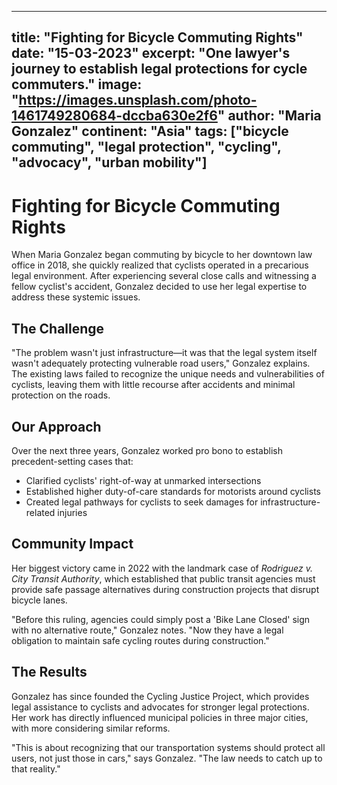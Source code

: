 
---
title: "Fighting for Bicycle Commuting Rights"
date: "15-03-2023"
excerpt: "One lawyer's journey to establish legal protections for cycle commuters."
image: "https://images.unsplash.com/photo-1461749280684-dccba630e2f6"
author: "Maria Gonzalez"
continent: "Asia"
tags: ["bicycle commuting", "legal protection", "cycling", "advocacy", "urban mobility"]
---

# Fighting for Bicycle Commuting Rights

When Maria Gonzalez began commuting by bicycle to her downtown law office in 2018, she quickly realized that cyclists operated in a precarious legal environment. After experiencing several close calls and witnessing a fellow cyclist's accident, Gonzalez decided to use her legal expertise to address these systemic issues.

## The Challenge

"The problem wasn't just infrastructure—it was that the legal system itself wasn't adequately protecting vulnerable road users," Gonzalez explains. The existing laws failed to recognize the unique needs and vulnerabilities of cyclists, leaving them with little recourse after accidents and minimal protection on the roads.

## Our Approach

Over the next three years, Gonzalez worked pro bono to establish precedent-setting cases that:

- Clarified cyclists' right-of-way at unmarked intersections
- Established higher duty-of-care standards for motorists around cyclists
- Created legal pathways for cyclists to seek damages for infrastructure-related injuries

## Community Impact

Her biggest victory came in 2022 with the landmark case of *Rodriguez v. City Transit Authority*, which established that public transit agencies must provide safe passage alternatives during construction projects that disrupt bicycle lanes.

"Before this ruling, agencies could simply post a 'Bike Lane Closed' sign with no alternative route," Gonzalez notes. "Now they have a legal obligation to maintain safe cycling routes during construction."

## The Results

Gonzalez has since founded the Cycling Justice Project, which provides legal assistance to cyclists and advocates for stronger legal protections. Her work has directly influenced municipal policies in three major cities, with more considering similar reforms.

"This is about recognizing that our transportation systems should protect all users, not just those in cars," says Gonzalez. "The law needs to catch up to that reality."
